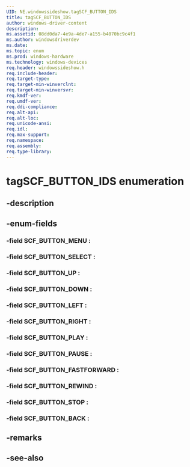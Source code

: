 ```yaml
---
UID: NE.windowssideshow.tagSCF_BUTTON_IDS
title: tagSCF_BUTTON_IDS
author: windows-driver-content
description: 
ms.assetid: 08dd0da7-4e9a-4de7-a155-b4070bc9c4f1
ms.author: windowsdriverdev
ms.date: 
ms.topic: enum
ms.prod: windows-hardware
ms.technology: windows-devices
req.header: windowssideshow.h
req.include-header:
req.target-type:
req.target-min-winverclnt:
req.target-min-winversvr:
req.kmdf-ver:
req.umdf-ver:
req.ddi-compliance:
req.alt-api:
req.alt-loc:
req.unicode-ansi:
req.idl:
req.max-support:
req.namespace:
req.assembly:
req.type-library:
---
```


# tagSCF_BUTTON_IDS enumeration

## -description



## -enum-fields

### -field SCF_BUTTON_MENU : 
### -field SCF_BUTTON_SELECT : 
### -field SCF_BUTTON_UP : 
### -field SCF_BUTTON_DOWN : 
### -field SCF_BUTTON_LEFT : 
### -field SCF_BUTTON_RIGHT : 
### -field SCF_BUTTON_PLAY : 
### -field SCF_BUTTON_PAUSE : 
### -field SCF_BUTTON_FASTFORWARD : 
### -field SCF_BUTTON_REWIND : 
### -field SCF_BUTTON_STOP : 
### -field SCF_BUTTON_BACK : 

## -remarks

## -see-also